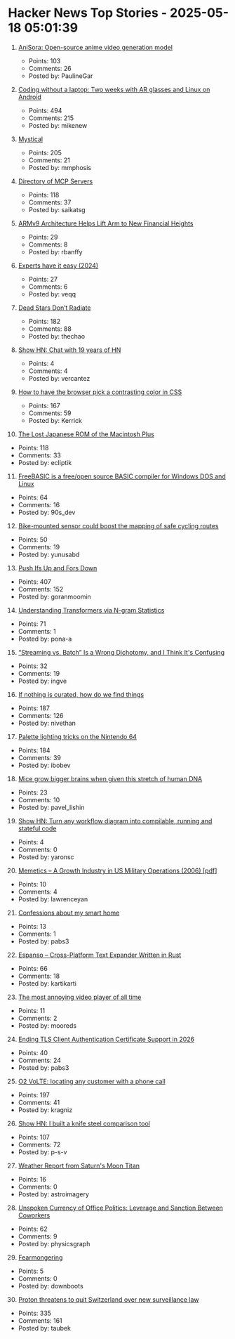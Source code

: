 # Hacker News Top Stories - 2025-05-18 05:01:39

1. [AniSora: Open-source anime video generation model](https://komiko.app/video/AniSora)
   - Points: 103
   - Comments: 26
   - Posted by: PaulineGar

2. [Coding without a laptop: Two weeks with AR glasses and Linux on Android](https://holdtherobot.com/blog/2025/05/11/linux-on-android-with-ar-glasses/)
   - Points: 494
   - Comments: 215
   - Posted by: mikenew

3. [Mystical](https://suberic.net/~dmm/projects/mystical/README.html)
   - Points: 205
   - Comments: 21
   - Posted by: mmphosis

4. [Directory of MCP Servers](https://github.com/chatmcp/mcpso)
   - Points: 118
   - Comments: 37
   - Posted by: saikatsg

5. [ARMv9 Architecture Helps Lift Arm to New Financial Heights](https://www.nextplatform.com/2025/05/12/armv9-architecture-helps-lift-arm-to-new-financial-heights/)
   - Points: 29
   - Comments: 8
   - Posted by: rbanffy

6. [Experts have it easy (2024)](https://boydkane.com/essays/experts)
   - Points: 27
   - Comments: 6
   - Posted by: veqq

7. [Dead Stars Don’t Radiate](https://johncarlosbaez.wordpress.com/2025/05/17/dead-stars-dont-radiate-and-shrink/)
   - Points: 182
   - Comments: 88
   - Posted by: thechao

8. [Show HN: Chat with 19 years of HN](https://app.camelai.com/log-in?next=/hn/)
   - Points: 4
   - Comments: 4
   - Posted by: vercantez

9. [How to have the browser pick a contrasting color in CSS](https://webkit.org/blog/16929/contrast-color/)
   - Points: 167
   - Comments: 59
   - Posted by: Kerrick

10. [The Lost Japanese ROM of the Macintosh Plus](https://www.journaldulapin.com/2025/05/17/the-lost-japanese-rom-of-the-macintosh-plus-which-isnt-lost-anymore/)
   - Points: 118
   - Comments: 33
   - Posted by: ecliptik

11. [FreeBASIC is a free/open source BASIC compiler for Windows DOS and Linux](https://freebasic.net/)
   - Points: 64
   - Comments: 16
   - Posted by: 90s_dev

12. [Bike-mounted sensor could boost the mapping of safe cycling routes](https://newatlas.com/bicycles/proxicycle-bicycle-sensor-safe-cycling-routes/)
   - Points: 50
   - Comments: 19
   - Posted by: yunusabd

13. [Push Ifs Up and Fors Down](https://matklad.github.io/2023/11/15/push-ifs-up-and-fors-down.html)
   - Points: 407
   - Comments: 152
   - Posted by: goranmoomin

14. [Understanding Transformers via N-gram Statistics](https://arxiv.org/abs/2407.12034)
   - Points: 71
   - Comments: 1
   - Posted by: pona-a

15. [“Streaming vs. Batch” Is a Wrong Dichotomy, and I Think It's Confusing](https://www.morling.dev/blog/streaming-vs-batch-wrong-dichotomy/)
   - Points: 32
   - Comments: 19
   - Posted by: ingve

16. [If nothing is curated, how do we find things](https://tadaima.bearblog.dev/if-nothing-is-curated-how-do-we-find-things/)
   - Points: 187
   - Comments: 126
   - Posted by: nivethan

17. [Palette lighting tricks on the Nintendo 64](https://30fps.net/pages/palette-lighting-tricks-n64/)
   - Points: 184
   - Comments: 39
   - Posted by: ibobev

18. [Mice grow bigger brains when given this stretch of human DNA](https://www.nature.com/articles/d41586-025-01515-z)
   - Points: 23
   - Comments: 10
   - Posted by: pavel_lishin

19. [Show HN: Turn any workflow diagram into compilable, running and stateful code](https://workflows.diagrid.io/)
   - Points: 4
   - Comments: 0
   - Posted by: yaronsc

20. [Memetics – A Growth Industry in US Military Operations (2006) [pdf]](https://apps.dtic.mil/sti/pdfs/ADA507172.pdf)
   - Points: 10
   - Comments: 4
   - Posted by: lawrenceyan

21. [Confessions about my smart home](https://frenck.dev/confessions-about-my-smart-home/)
   - Points: 13
   - Comments: 1
   - Posted by: pabs3

22. [Espanso – Cross-Platform Text Expander Written in Rust](https://github.com/espanso/espanso)
   - Points: 66
   - Comments: 18
   - Posted by: kartikarti

23. [The most annoying video player of all time](https://www.mux.com/blog/worst-video-player)
   - Points: 11
   - Comments: 2
   - Posted by: mooreds

24. [Ending TLS Client Authentication Certificate Support in 2026](https://letsencrypt.org/2025/05/14/ending-tls-client-authentication/)
   - Points: 40
   - Comments: 24
   - Posted by: pabs3

25. [O2 VoLTE: locating any customer with a phone call](https://mastdatabase.co.uk/blog/2025/05/o2-expose-customer-location-call-4g/)
   - Points: 197
   - Comments: 41
   - Posted by: kragniz

26. [Show HN: I built a knife steel comparison tool](https://new.knife.day/blog/knife-steel-comparisons/all)
   - Points: 107
   - Comments: 72
   - Posted by: p-s-v

27. [Weather Report from Saturn's Moon Titan](https://www.sci.news/astronomy/titan-weather-13907.html)
   - Points: 16
   - Comments: 0
   - Posted by: astroimagery

28. [Unspoken Currency of Office Politics: Leverage and Sanction Between Coworkers](https://graphthinking.blogspot.com/2025/05/leverage-and-sanction-between-coworkers.html)
   - Points: 62
   - Comments: 9
   - Posted by: physicsgraph

29. [Fearmongering](https://en.wikipedia.org/wiki/Fearmongering)
   - Points: 5
   - Comments: 0
   - Posted by: downboots

30. [Proton threatens to quit Switzerland over new surveillance law](https://www.techradar.com/vpn/vpn-privacy-security/we-would-be-less-confidential-than-google-proton-threatens-to-quit-switzerland-over-new-surveillance-law)
   - Points: 335
   - Comments: 161
   - Posted by: taubek

